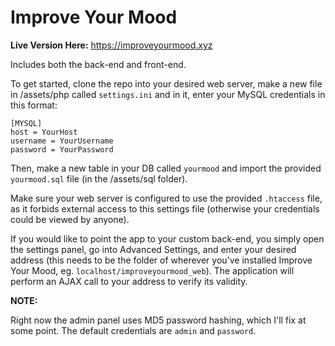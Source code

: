 # Improve Your Mood

**Live Version Here:** https://improveyourmood.xyz

Includes both the back-end and front-end.

To get started, clone the repo into your desired web server, make a new file in /assets/php called `settings.ini` and in it, enter your MySQL credentials in this format:

```
[MYSQL]
host = YourHost
username = YourUsername
password = YourPassword
```

Then, make a new table in your DB called `yourmood` and import the provided `yourmood.sql` file (in the /assets/sql folder).

Make sure your web server is configured to use the provided `.htaccess` file, as it forbids external access to this settings file (otherwise your credentials could be viewed by anyone).

If you would like to point the app to your custom back-end, you simply open the settings panel, go into Advanced Settings, and enter your desired address (this needs to be the folder of wherever you've installed Improve Your Mood, eg. `localhost/improveyourmood_web`). The application will perform an AJAX call to your address to verify its validity.

**NOTE:**

Right now the admin panel uses MD5 password hashing, which I'll fix at some point. The default credentials are `admin` and `password`.
